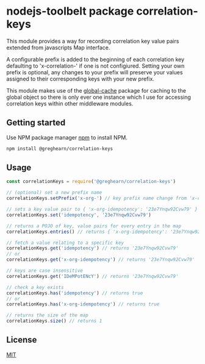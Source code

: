 # nodejs-toolbelt package correlation-keys
This module provides a way for recording correlation key value pairs extended from javascripts Map interface.

A configurable prefix is added to the beginning of each correlation key defaulting to 'x-correlation-' if one is not configiured. Setting your own prefix is optional, any changes to your prefix will preserve your values assigned to their corresponding keys with your new prefix.

This module makes use of the [global-cache](https://www.npmjs.com/package/global-cache) package for caching to the global object so there is only ever one instance which I use for accessing correlation keys within other middleware modules.

## Getting started

Use NPM package manager [npm](https://www.npmjs.com/get-npm) to install NPM.

```bash
npm install @greghearn/correlation-keys
```

## Usage

```js
const correlationKeys = require('@greghearn/correlation-keys')

// (optional) set a new prefix name
correlationKeys.setPrefix('x-org-') // key prefix name change from 'x-correlation-' to 'x-org-'

// sets a key value pair to { 'x-org-idempotency': '23e7Ynqw92Cvw79' }
correlationKeys.set('idempotency', '23e7Ynqw92Cvw79') 

// returns a POJO of key, value pairs for every entry in the map
correlationKeys.entries() // returns { 'x-org-idempotency': '23e7Ynqw92Cvw79' }

// fetch a value relating to a specific key
correlationKeys.get('idempotency') // returns '23e7Ynqw92Cvw79'
// or 
correlationKeys.get('x-org-idempotency') // returns '23e7Ynqw92Cvw79'

// keys are case insensitive
correlationKeys.get('IDeMPotENcY') // returns '23e7Ynqw92Cvw79'

// check a key exists
correlationKeys.has('idempotency') // returns true
// or
correlationKeys.has('x-org-idempotency') // returns true

// returns the size of the map
correlationKeys.size() // returns 1

```


## License
[MIT](https://choosealicense.com/licenses/mit/)